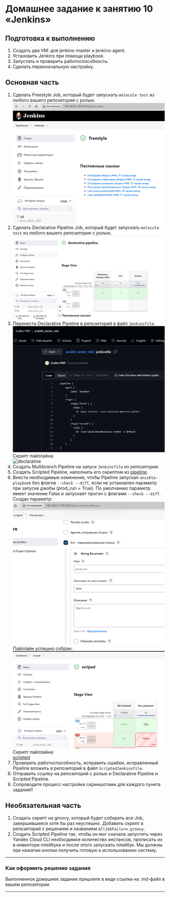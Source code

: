 # Домашнее задание к занятию 10 «Jenkins»

## Подготовка к выполнению

1. Создать два VM: для jenkins-master и jenkins-agent.
2. Установить Jenkins при помощи playbook.
3. Запустить и проверить работоспособность.
4. Сделать первоначальную настройку.

## Основная часть

1. Сделать Freestyle Job, который будет запускать `molecule test` из любого вашего репозитория с ролью.
![1](https://github.com/Svalker1989/CICD/blob/master/09-ci-04-jenkins/1.PNG)  
2. Сделать Declarative Pipeline Job, который будет запускать `molecule test` из любого вашего репозитория с ролью.
![2](https://github.com/Svalker1989/CICD/blob/master/09-ci-04-jenkins/2.PNG)  
3. Перенести Declarative Pipeline в репозиторий в файл `Jenkinsfile`.
![3](https://github.com/Svalker1989/CICD/blob/master/09-ci-04-jenkins/3.PNG)  
Скрипт пайплайна:  
![declarative](https://github.com/Svalker1989/CICD/blob/master/09-ci-04-jenkins/pipeline/declarative)  
4. Создать Multibranch Pipeline на запуск `Jenkinsfile` из репозитория.
5. Создать Scripted Pipeline, наполнить его скриптом из [pipeline](./pipeline).
6. Внести необходимые изменения, чтобы Pipeline запускал `ansible-playbook` без флагов `--check --diff`, если не установлен параметр при запуске джобы (prod_run = True). По умолчанию параметр имеет значение False и запускает прогон с флагами `--check --diff`.
Создан параметр:  
![4](https://github.com/Svalker1989/CICD/blob/master/09-ci-04-jenkins/4.PNG)  
Пайплайн успешно собран:  
![5](https://github.com/Svalker1989/CICD/blob/master/09-ci-04-jenkins/5.PNG)  
Скрипт пайплайна:  
[scripted](https://github.com/Svalker1989/CICD/blob/master/09-ci-04-jenkins/pipeline/scripted)  
7. Проверить работоспособность, исправить ошибки, исправленный Pipeline вложить в репозиторий в файл `ScriptedJenkinsfile`.
8. Отправить ссылку на репозиторий с ролью и Declarative Pipeline и Scripted Pipeline.
9. Сопроводите процесс настройки скриншотами для каждого пункта задания!!

## Необязательная часть

1. Создать скрипт на groovy, который будет собирать все Job, завершившиеся хотя бы раз неуспешно. Добавить скрипт в репозиторий с решением и названием `AllJobFailure.groovy`.
2. Создать Scripted Pipeline так, чтобы он мог сначала запустить через Yandex Cloud CLI необходимое количество инстансов, прописать их в инвентори плейбука и после этого запускать плейбук. Мы должны при нажатии кнопки получить готовую к использованию систему.

---

### Как оформить решение задания

Выполненное домашнее задание пришлите в виде ссылки на .md-файл в вашем репозитории.

---
